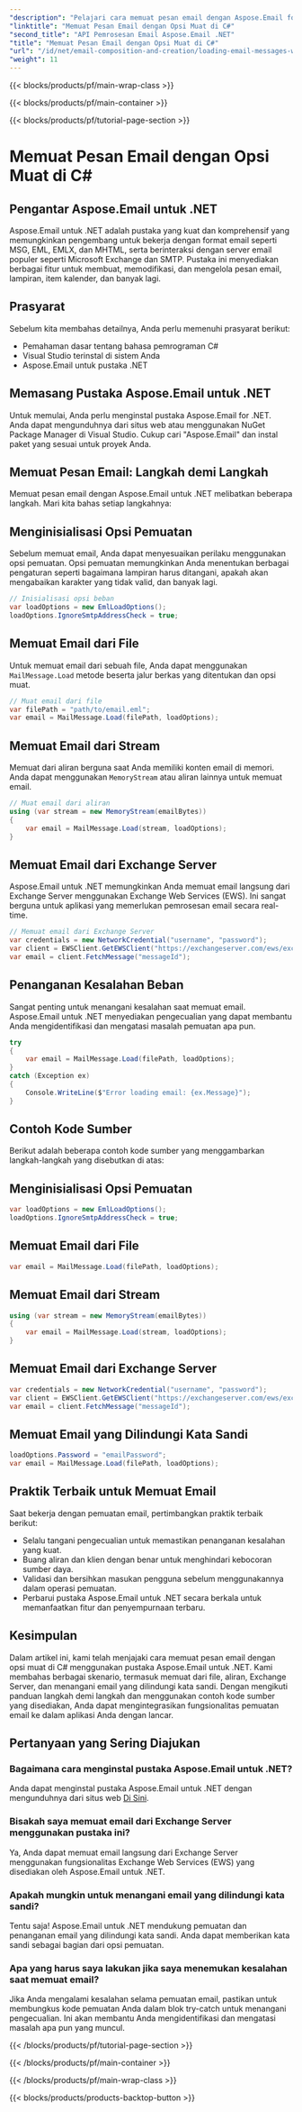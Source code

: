 ```yaml
---
"description": "Pelajari cara memuat pesan email dengan Aspose.Email for .NET di C#. Jelajahi panduan langkah demi langkah dan contoh kode sumber untuk penanganan email yang efektif."
"linktitle": "Memuat Pesan Email dengan Opsi Muat di C#"
"second_title": "API Pemrosesan Email Aspose.Email .NET"
"title": "Memuat Pesan Email dengan Opsi Muat di C#"
"url": "/id/net/email-composition-and-creation/loading-email-messages-with-load-options-in-csharp/"
"weight": 11
---
```


{{< blocks/products/pf/main-wrap-class >}}

{{< blocks/products/pf/main-container >}}

{{< blocks/products/pf/tutorial-page-section >}}

# Memuat Pesan Email dengan Opsi Muat di C#


## Pengantar Aspose.Email untuk .NET

Aspose.Email untuk .NET adalah pustaka yang kuat dan komprehensif yang memungkinkan pengembang untuk bekerja dengan format email seperti MSG, EML, EMLX, dan MHTML, serta berinteraksi dengan server email populer seperti Microsoft Exchange dan SMTP. Pustaka ini menyediakan berbagai fitur untuk membuat, memodifikasi, dan mengelola pesan email, lampiran, item kalender, dan banyak lagi.

## Prasyarat

Sebelum kita membahas detailnya, Anda perlu memenuhi prasyarat berikut:

- Pemahaman dasar tentang bahasa pemrograman C#
- Visual Studio terinstal di sistem Anda
- Aspose.Email untuk pustaka .NET

## Memasang Pustaka Aspose.Email untuk .NET

Untuk memulai, Anda perlu menginstal pustaka Aspose.Email for .NET. Anda dapat mengunduhnya dari situs web atau menggunakan NuGet Package Manager di Visual Studio. Cukup cari "Aspose.Email" dan instal paket yang sesuai untuk proyek Anda.

## Memuat Pesan Email: Langkah demi Langkah

Memuat pesan email dengan Aspose.Email untuk .NET melibatkan beberapa langkah. Mari kita bahas setiap langkahnya:

## Menginisialisasi Opsi Pemuatan

Sebelum memuat email, Anda dapat menyesuaikan perilaku menggunakan opsi pemuatan. Opsi pemuatan memungkinkan Anda menentukan berbagai pengaturan seperti bagaimana lampiran harus ditangani, apakah akan mengabaikan karakter yang tidak valid, dan banyak lagi.

```csharp
// Inisialisasi opsi beban
var loadOptions = new EmlLoadOptions();
loadOptions.IgnoreSmtpAddressCheck = true;
```

## Memuat Email dari File

Untuk memuat email dari sebuah file, Anda dapat menggunakan `MailMessage.Load` metode beserta jalur berkas yang ditentukan dan opsi muat.

```csharp
// Muat email dari file
var filePath = "path/to/email.eml";
var email = MailMessage.Load(filePath, loadOptions);
```

## Memuat Email dari Stream

Memuat dari aliran berguna saat Anda memiliki konten email di memori. Anda dapat menggunakan `MemoryStream` atau aliran lainnya untuk memuat email.

```csharp
// Muat email dari aliran
using (var stream = new MemoryStream(emailBytes))
{
    var email = MailMessage.Load(stream, loadOptions);
}
```

## Memuat Email dari Exchange Server

Aspose.Email untuk .NET memungkinkan Anda memuat email langsung dari Exchange Server menggunakan Exchange Web Services (EWS). Ini sangat berguna untuk aplikasi yang memerlukan pemrosesan email secara real-time.

```csharp
// Memuat email dari Exchange Server
var credentials = new NetworkCredential("username", "password");
var client = EWSClient.GetEWSClient("https://exchangeserver.com/ews/exchange.asmx", kredensial);
var email = client.FetchMessage("messageId");
```

## Penanganan Kesalahan Beban

Sangat penting untuk menangani kesalahan saat memuat email. Aspose.Email untuk .NET menyediakan pengecualian yang dapat membantu Anda mengidentifikasi dan mengatasi masalah pemuatan apa pun.

```csharp
try
{
    var email = MailMessage.Load(filePath, loadOptions);
}
catch (Exception ex)
{
    Console.WriteLine($"Error loading email: {ex.Message}");
}
```

## Contoh Kode Sumber

Berikut adalah beberapa contoh kode sumber yang menggambarkan langkah-langkah yang disebutkan di atas:

## Menginisialisasi Opsi Pemuatan

```csharp
var loadOptions = new EmlLoadOptions();
loadOptions.IgnoreSmtpAddressCheck = true;
```

## Memuat Email dari File

```csharp
var email = MailMessage.Load(filePath, loadOptions);
```

## Memuat Email dari Stream

```csharp
using (var stream = new MemoryStream(emailBytes))
{
    var email = MailMessage.Load(stream, loadOptions);
}
```

## Memuat Email dari Exchange Server

```csharp
var credentials = new NetworkCredential("username", "password");
var client = EWSClient.GetEWSClient("https://exchangeserver.com/ews/exchange.asmx", kredensial);
var email = client.FetchMessage("messageId");
```

## Memuat Email yang Dilindungi Kata Sandi

```csharp
loadOptions.Password = "emailPassword";
var email = MailMessage.Load(filePath, loadOptions);
```

## Praktik Terbaik untuk Memuat Email

Saat bekerja dengan pemuatan email, pertimbangkan praktik terbaik berikut:

- Selalu tangani pengecualian untuk memastikan penanganan kesalahan yang kuat.
- Buang aliran dan klien dengan benar untuk menghindari kebocoran sumber daya.
- Validasi dan bersihkan masukan pengguna sebelum menggunakannya dalam operasi pemuatan.
- Perbarui pustaka Aspose.Email untuk .NET secara berkala untuk memanfaatkan fitur dan penyempurnaan terbaru.

## Kesimpulan

Dalam artikel ini, kami telah menjajaki cara memuat pesan email dengan opsi muat di C# menggunakan pustaka Aspose.Email untuk .NET. Kami membahas berbagai skenario, termasuk memuat dari file, aliran, Exchange Server, dan menangani email yang dilindungi kata sandi. Dengan mengikuti panduan langkah demi langkah dan menggunakan contoh kode sumber yang disediakan, Anda dapat mengintegrasikan fungsionalitas pemuatan email ke dalam aplikasi Anda dengan lancar.

## Pertanyaan yang Sering Diajukan

### Bagaimana cara menginstal pustaka Aspose.Email untuk .NET?

Anda dapat menginstal pustaka Aspose.Email untuk .NET dengan mengunduhnya dari situs web [Di Sini](https://releases.aspose.com/email/net).

### Bisakah saya memuat email dari Exchange Server menggunakan pustaka ini?

Ya, Anda dapat memuat email langsung dari Exchange Server menggunakan fungsionalitas Exchange Web Services (EWS) yang disediakan oleh Aspose.Email untuk .NET.

### Apakah mungkin untuk menangani email yang dilindungi kata sandi?

Tentu saja! Aspose.Email untuk .NET mendukung pemuatan dan penanganan email yang dilindungi kata sandi. Anda dapat memberikan kata sandi sebagai bagian dari opsi pemuatan.

### Apa yang harus saya lakukan jika saya menemukan kesalahan saat memuat email?

Jika Anda mengalami kesalahan selama pemuatan email, pastikan untuk membungkus kode pemuatan Anda dalam blok try-catch untuk menangani pengecualian. Ini akan membantu Anda mengidentifikasi dan mengatasi masalah apa pun yang muncul.

{{< /blocks/products/pf/tutorial-page-section >}}

{{< /blocks/products/pf/main-container >}}

{{< /blocks/products/pf/main-wrap-class >}}

{{< blocks/products/products-backtop-button >}}